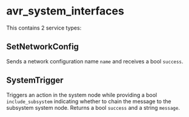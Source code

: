 # avr_system_interfaces
This contains 2 service types:

## SetNetworkConfig
Sends a network configuration name `name` and receives a bool `success`.

## SystemTrigger
Triggers an action in the system node while providing a bool `include_subsystem` indicating whether to chain the message to the subsystem system node.
Returns a bool `success` and a string `message`.
